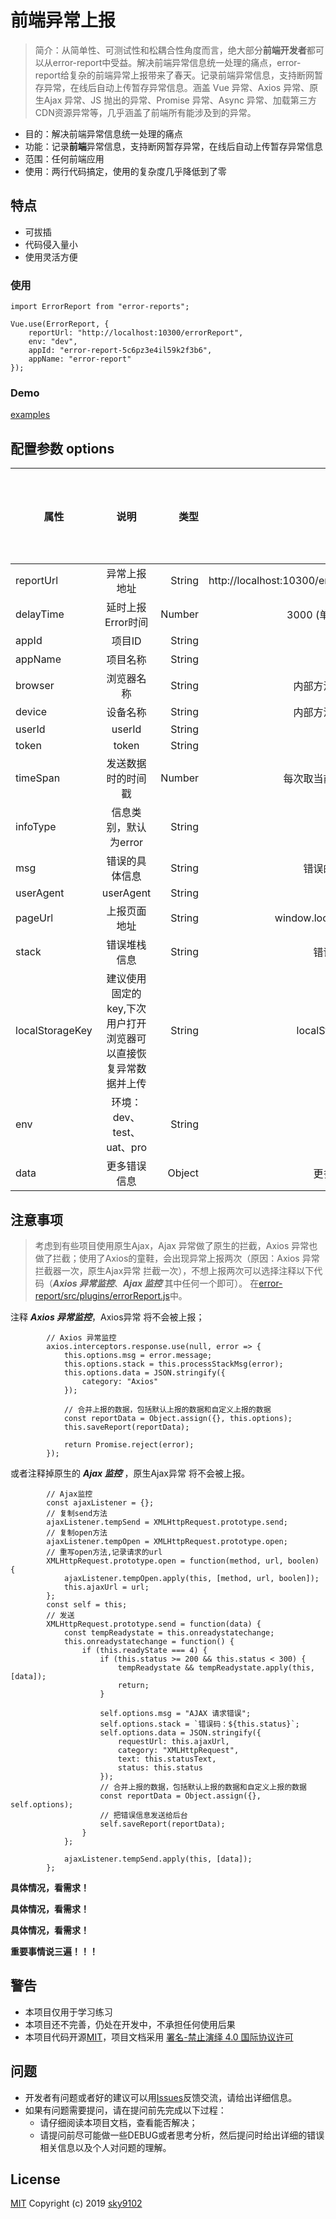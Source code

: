 # 前端异常上报

> 简介：从简单性、可测试性和松耦合性角度而言，绝大部分**前端开发者**都可以从error-report中受益。解决前端异常信息统一处理的痛点，error-report给复杂的前端异常上报带来了春天。记录前端异常信息，支持断网暂存异常，在线后自动上传暂存异常信息。涵盖 Vue 异常、Axios 异常、原生Ajax 异常、JS 抛出的异常、Promise 异常、Async 异常、加载第三方CDN资源异常等，几乎涵盖了前端所有能涉及到的异常。

* 目的：解决前端异常信息统一处理的痛点
* 功能：记录**前端**异常信息，支持断网暂存异常，在线后自动上传暂存异常信息
* 范围：任何前端应用
* 使用：两行代码搞定，使用的复杂度几乎降低到了零

## 特点
* 可拔插
* 代码侵入量小
* 使用灵活方便

### 使用
```
import ErrorReport from "error-reports";

Vue.use(ErrorReport, {
    reportUrl: "http://localhost:10300/errorReport",
    env: "dev",
    appId: "error-report-5c6pz3e4il59k2f3b6",
    appName: "error-report"
});
```

### Demo
[examples](https://github.com/sky9102/error-report/blob/master/src/views/errorTest.vue)

## 配置参数 options

属性|说明|类型|默认值|是否可以为空
--|:--:|--:|--:|--:
reportUrl|异常上报地址|String|http://localhost:10300/errorReport|N|
delayTime|延时上报Error时间|Number|3000 (单位：毫秒)|Y
appId|项目ID|String||Y
appName|项目名称|String||Y
browser|浏览器名称|String|内部方法可以获取|N|
device|设备名称|String|内部方法可以获取|N|
userId|userId|String||Y|
token|token|String||Y|
timeSpan|发送数据时的时间戳|Number|每次取当前的时间戳|Y|
infoType|信息类别，默认为error|String|type|Y|
msg|错误的具体信息|String|错误的具体信息|Y|
userAgent|userAgent|String|userAgent|Y|
pageUrl|上报页面地址|String|window.location.href|Y|
stack|错误堆栈信息|String|错误堆栈信息|Y|
localStorageKey|建议使用固定的key,下次用户打开浏览器可以直接恢复异常数据并上传|String|localStorageKey|N|
env|环境：dev、test、uat、pro|String|开发环境|Y|
data|更多错误信息|Object|更多错误信息|Y|


## 注意事项
> 考虑到有些项目使用原生Ajax，Ajax 异常做了原生的拦截，Axios 异常也做了拦截；使用了Axios的童鞋，会出现异常上报两次（原因：Axios 异常拦截器一次，原生Ajax异常 拦截一次），不想上报两次可以选择注释以下代码（***Axios 异常监控***、***Ajax 监控*** 其中任何一个即可）。
在[error-report/src/plugins/errorReport.js](https://github.com/sky9102/error-report/blob/master/src/plugins/errorReport.js)中。

 注释 ***Axios 异常监控***，Axios异常 将不会被上报；
```
        // Axios 异常监控
        axios.interceptors.response.use(null, error => {
            this.options.msg = error.message;
            this.options.stack = this.processStackMsg(error);
            this.options.data = JSON.stringify({
                category: "Axios"
            });

            // 合并上报的数据，包括默认上报的数据和自定义上报的数据
            const reportData = Object.assign({}, this.options);
            this.saveReport(reportData);

            return Promise.reject(error);
        });
```

或者注释掉原生的 ***Ajax 监控*** ，原生Ajax异常 将不会被上报。
```
        // Ajax监控
        const ajaxListener = {};
        // 复制send方法
        ajaxListener.tempSend = XMLHttpRequest.prototype.send;
        // 复制open方法
        ajaxListener.tempOpen = XMLHttpRequest.prototype.open;
        // 重写open方法,记录请求的url
        XMLHttpRequest.prototype.open = function(method, url, boolen) {
            ajaxListener.tempOpen.apply(this, [method, url, boolen]);
            this.ajaxUrl = url;
        };
        const self = this;
        // 发送
        XMLHttpRequest.prototype.send = function(data) {
            const tempReadystate = this.onreadystatechange;
            this.onreadystatechange = function() {
                if (this.readyState === 4) {
                    if (this.status >= 200 && this.status < 300) {
                        tempReadystate && tempReadystate.apply(this, [data]);
                        return;
                    }

                    self.options.msg = "AJAX 请求错误";
                    self.options.stack = `错误码：${this.status}`;
                    self.options.data = JSON.stringify({
                        requestUrl: this.ajaxUrl,
                        category: "XMLHttpRequest",
                        text: this.statusText,
                        status: this.status
                    });
                    // 合并上报的数据，包括默认上报的数据和自定义上报的数据
                    const reportData = Object.assign({}, self.options);
                    // 把错误信息发送给后台
                    self.saveReport(reportData);
                }
            };

            ajaxListener.tempSend.apply(this, [data]);
        };
```
**具体情况，看需求！**

**具体情况，看需求！**

**具体情况，看需求！**

**重要事情说三遍！！！**


## 警告
* 本项目仅用于学习练习
* 本项目还不完善，仍处在开发中，不承担任何使用后果
* 本项目代码开源[MIT](https://github.com/sky9102/error-report/blob/master/LICENSE)，项目文档采用 [署名-禁止演绎 4.0 国际协议许可](https://creativecommons.org/licenses/by-nd/4.0/deed.zh)


## 问题
* 开发者有问题或者好的建议可以用[Issues](https://github.com/sky9102/error-report/issues)反馈交流，请给出详细信息。
* 如果有问题需要提问，请在提问前先完成以下过程：
    * 请仔细阅读本项目文档，查看能否解决；
    * 请提问前尽可能做一些DEBUG或者思考分析，然后提问时给出详细的错误相关信息以及个人对问题的理解。

## License
[MIT](https://github.com/sky9102/error-report/blob/master/LICENSE) Copyright (c) 2019 [sky9102](https://github.com/sky9102)
